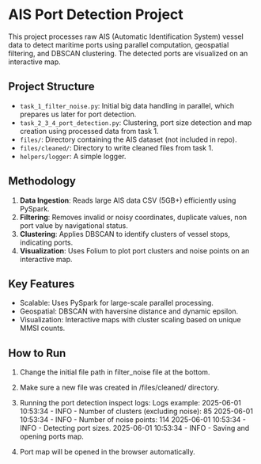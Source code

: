 # AIS Port Detection Project

This project processes raw AIS (Automatic Identification System) vessel data to detect maritime ports using parallel computation, geospatial filtering, and DBSCAN clustering. The detected ports are visualized on an interactive map.

## Project Structure

- `task_1_filter_noise.py`: Initial big data handling in parallel, which prepares us later for port detection.
- `task_2_3_4_port_detection.py`: Clustering, port size detection and map creation using processed data from task 1.
- `files/`: Directory containing the AIS dataset (not included in repo).
- `files/cleaned/`: Directory to write cleaned files from task 1.
- `helpers/logger`: A simple logger.

## Methodology

1. **Data Ingestion**: Reads large AIS data CSV (5GB+) efficiently using PySpark.
2. **Filtering**: Removes invalid or noisy coordinates, duplicate values, non port value by navigational status.
3. **Clustering**: Applies DBSCAN to identify clusters of vessel stops, indicating ports.
4. **Visualization**: Uses Folium to plot port clusters and noise points on an interactive map.

## Key Features
- Scalable: Uses PySpark for large-scale parallel processing.
- Geospatial: DBSCAN with haversine distance and dynamic epsilon.
- Visualization: Interactive maps with cluster scaling based on unique MMSI counts.

## How to Run

1. Change the initial file path in filter_noise file at the bottom.
2. Make sure a new file was created in /files/cleaned/ directory.
3. Running the port detection inspect logs:
Logs example:
2025-06-01 10:53:34 - INFO - Number of clusters (excluding noise): 85
2025-06-01 10:53:34 - INFO - Number of noise points: 114
2025-06-01 10:53:34 - INFO - Detecting port sizes.
2025-06-01 10:53:34 - INFO - Saving and opening ports map.

4. Port map will be opened in the browser automatically.
